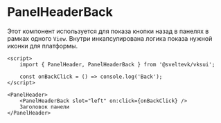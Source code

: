 # PanelHeaderBack

Этот компонент используется для показа кнопки назад в панелях в рамках одного `View`. Внутри инкапсулирована логика показа нужной иконки для платформы.

```svelte frame mini
<script>
	import { PanelHeader, PanelHeaderBack } from '@sveltevk/vksui';

	const onBackClick = () => console.log('Back');
</script>

<PanelHeader>
	<PanelHeaderBack slot="left" on:click={onBackClick} />
	Заголовок панели
</PanelHeader>
```
